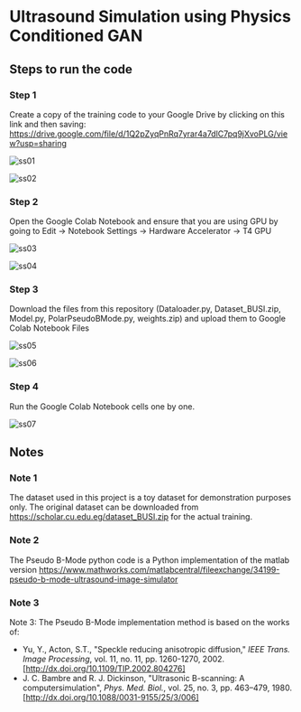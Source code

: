 # Ultrasound Simulation using Physics Conditioned GAN

## Steps to run the code

### Step 1
Create a copy of the training code to your Google Drive by clicking on this link and then saving: https://drive.google.com/file/d/1Q2pZyqPnRq7yrar4a7dlC7pq9jXvoPLG/view?usp=sharing

![ss01](https://github.com/user-attachments/assets/0dd4f0e6-07a6-405c-a8ee-b36b792dc7eb)

![ss02](https://github.com/user-attachments/assets/628513d4-fd1e-4f7a-94d6-afe0f72a77fb)

### Step 2

Open the Google Colab Notebook and ensure that you are using GPU by going to Edit &#8594; Notebook Settings &#8594; Hardware Accelerator &#8594; T4 GPU

![ss03](https://github.com/user-attachments/assets/721318f3-dcd4-40b0-82ee-64b4cebc97fd)

![ss04](https://github.com/user-attachments/assets/d2a70078-2e0a-46a0-936d-2b26b91372d1)

### Step 3

Download the files from this repository (Dataloader.py, Dataset_BUSI.zip, Model.py, PolarPseudoBMode.py, weights.zip) and upload them to Google Colab Notebook Files

![ss05](https://github.com/user-attachments/assets/dd457633-8d8f-4403-a96e-b7267fb6b215)

![ss06](https://github.com/user-attachments/assets/af8906da-7f69-47a2-ba8b-272256ed48e5)

### Step 4

Run the Google Colab Notebook cells one by one.

![ss07](https://github.com/user-attachments/assets/d2e4a80d-8fa7-45c7-8e6a-7ac15c1036ad)

## Notes

### Note 1

The dataset used in this project is a toy dataset for demonstration purposes only. The original dataset can be downloaded from https://scholar.cu.edu.eg/dataset_BUSI.zip for the actual training.

### Note 2
The Pseudo B-Mode python code is a Python implementation of the matlab version https://www.mathworks.com/matlabcentral/fileexchange/34199-pseudo-b-mode-ultrasound-image-simulator

### Note 3

Note 3: The Pseudo B-Mode implementation method is based on the works of:
* Yu, Y., Acton, S.T., "Speckle reducing anisotropic diffusion," *IEEE Trans. Image Processing*, vol. 11, no. 11, pp. 1260-1270, 2002. [http://dx.doi.org/10.1109/TIP.2002.804276]
* J. C. Bambre and R. J. Dickinson, "Ultrasonic B-scanning: A computersimulation", *Phys. Med. Biol.*, vol. 25, no. 3, pp. 463–479, 1980. [http://dx.doi.org/10.1088/0031-9155/25/3/006]
